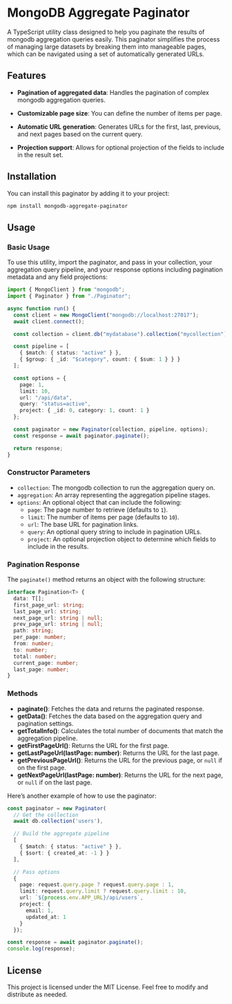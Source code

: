 # MongoDB Aggregate Paginator

A TypeScript utility class designed to help you paginate the results of mongodb aggregation queries easily. This paginator simplifies the process of managing large datasets by breaking them into manageable pages, which can be navigated using a set of automatically generated URLs.

## Features

- **Pagination of aggregated data**: Handles the pagination of complex mongodb aggregation queries.

- **Customizable page size**: You can define the number of items per page.

- **Automatic URL generation**: Generates URLs for the first, last, previous, and next pages based on the current query.

- **Projection support**: Allows for optional projection of the fields to include in the result set.

## Installation

You can install this paginator by adding it to your project:

```bash
npm install mongodb-aggregate-paginator
```

## Usage

### Basic Usage

To use this utility, import the paginator, and pass in your collection, your aggregation query pipeline, and your response options including pagination metadata and any field projections:

```typescript
import { MongoClient } from "mongodb";
import { Paginator } from "./Paginator";

async function run() {
  const client = new MongoClient("mongodb://localhost:27017");
  await client.connect();

  const collection = client.db("mydatabase").collection("mycollection");

  const pipeline = [
    { $match: { status: "active" } },
    { $group: { _id: "$category", count: { $sum: 1 } } }
  ];

  const options = {
    page: 1,
    limit: 10,
    url: "/api/data",
    query: "status=active",
    project: { _id: 0, category: 1, count: 1 }
  };

  const paginator = new Paginator(collection, pipeline, options);
  const response = await paginator.paginate();

  return response;
}
```

### Constructor Parameters

- `collection`: The mongodb collection to run the aggregation query on.
- `aggregation`: An array representing the aggregation pipeline stages.
- `options`: An optional object that can include the following:
  - `page`: The page number to retrieve (defaults to `1`).
  - `limit`: The number of items per page (defaults to `10`).
  - `url`: The base URL for pagination links.
  - `query`: An optional query string to include in pagination URLs.
  - `project`: An optional projection object to determine which fields to include in the results.

### Pagination Response

The `paginate()` method returns an object with the following structure:

```typescript
interface Pagination<T> {
  data: T[];
  first_page_url: string;
  last_page_url: string;
  next_page_url: string | null;
  prev_page_url: string | null;
  path: string;
  per_page: number;
  from: number;
  to: number;
  total: number;
  current_page: number;
  last_page: number;
}
```

### Methods

- **paginate()**: Fetches the data and returns the paginated response.
- **getData()**: Fetches the data based on the aggregation query and pagination settings.
- **getTotalInfo()**: Calculates the total number of documents that match the aggregation pipeline.
- **getFirstPageUrl()**: Returns the URL for the first page.
- **getLastPageUrl(lastPage: number)**: Returns the URL for the last page.
- **getPreviousPageUrl()**: Returns the URL for the previous page, or `null` if on the first page.
- **getNextPageUrl(lastPage: number)**: Returns the URL for the next page, or `null` if on the last page.

Here’s another example of how to use the paginator:

```typescript
const paginator = new Paginator(
  // Get the collection
  await db.collection('users'),

  // Build the aggregate pipeline
  [
    { $match: { status: "active" } },
    { $sort: { created_at: -1 } }
  ],

  // Pass options
  {
    page: request.query.page ? request.query.page : 1,
    limit: request.query.limit ? request.query.limit : 10,
    url: `${process.env.APP_URL}/api/users`,
    project: {
      email: 1,
      updated_at: 1
    }
  });

const response = await paginator.paginate();
console.log(response);
```

## License

This project is licensed under the MIT License. Feel free to modify and distribute as needed.